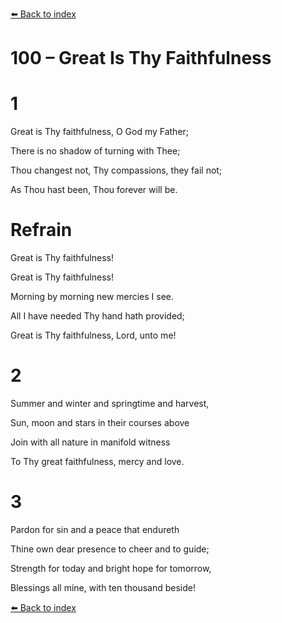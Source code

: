 [⬅️ Back to index](../README.md)

# 100 – Great Is Thy Faithfulness





# 1

Great is Thy faithfulness, O God my Father;

There is no shadow of turning with Thee;

Thou changest not, Thy compassions, they fail not;

As Thou hast been, Thou forever will be.



# Refrain

Great is Thy faithfulness!

Great is Thy faithfulness!

Morning by morning new mercies I see.

All I have needed Thy hand hath provided;

Great is Thy faithfulness, Lord, unto me!



# 2

Summer and winter and springtime and harvest,

Sun, moon and stars in their courses above

Join with all nature in manifold witness

To Thy great faithfulness, mercy and love.



# 3

Pardon for sin and a peace that endureth

Thine own dear presence to cheer and to guide;

Strength for today and bright hope for tomorrow,

Blessings all mine, with ten thousand beside!

[⬅️ Back to index](../README.md)

